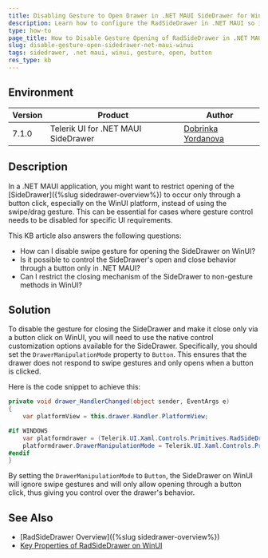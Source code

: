 ```yaml
---
title: Disabling Gesture to Open Drawer in .NET MAUI SideDrawer for WinUI
description: Learn how to configure the RadSideDrawer in .NET MAUI so it can only be opened through a button click on WinUI, disabling the gesture control.
type: how-to
page_title: How to Disable Gesture Opening of RadSideDrawer in .NET MAUI on WinUI
slug: disable-gesture-open-sidedrawer-net-maui-winui
tags: sidedrawer, .net maui, winui, gesture, open, button
res_type: kb
---
```


## Environment

| Version | Product | Author | 
| --- | --- | ---- | 
| 7.1.0 | Telerik UI for .NET MAUI SideDrawer| [Dobrinka Yordanova](https://www.telerik.com/blogs/author/dobrinka-yordanova)| 

## Description

In a .NET MAUI application, you might want to restrict opening of the [SideDrawer]({%slug sidedrawer-overview%}) to occur only through a button click, especially on the WinUI platform, instead of using the swipe/drag gesture. This can be essential for cases where gesture control needs to be disabled for specific UI requirements.

This KB article also answers the following questions:
- How can I disable swipe gesture for opening the SideDrawer on WinUI?
- Is it possible to control the SideDrawer's open and close behavior through a button only in .NET MAUI?
- Can I restrict the closing mechanism of the SideDrawer to non-gesture methods in WinUI?

## Solution

To disable the gesture for closing the SideDrawer and make it close only via a button click on WinUI, you will need to use the native control customization options available for the SideDrawer. Specifically, you should set the `DrawerManipulationMode` property to `Button`. This ensures that the drawer does not respond to swipe gestures and only opens when a button is clicked.

Here is the code snippet to achieve this:

```csharp
private void drawer_HandlerChanged(object sender, EventArgs e)
{
    var platformView = this.drawer.Handler.PlatformView;

#if WINDOWS
    var platformdrawer = (Telerik.UI.Xaml.Controls.Primitives.RadSideDrawer)platformView;
    platformdrawer.DrawerManipulationMode = Telerik.UI.Xaml.Controls.Primitives.DrawerManipulationMode.Button;
#endif
}
```

By setting the `DrawerManipulationMode` to `Button`, the SideDrawer on WinUI will ignore swipe gestures and will only allow opening through a button click, thus giving you control over the drawer's behavior.

## See Also

- [RadSideDrawer Overview]({%slug sidedrawer-overview%})
- [Key Properties of RadSideDrawer on WinUI](https://docs.telerik.com/devtools/winui/controls/radsidedrawer/key-properties)
